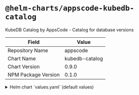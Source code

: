 # `@helm-charts/appscode-kubedb-catalog`

KubeDB Catalog by AppsCode - Catalog for database versions

| Field               | Value          |
| ------------------- | -------------- |
| Repository Name     | appscode       |
| Chart Name          | kubedb-catalog |
| Chart Version       | 0.9.0          |
| NPM Package Version | 0.1.0          |

<details>

<summary>Helm chart `values.yaml` (default values)</summary>

```yaml
dockerRegistry: 'kubedb'
catalog:
  elasticsearch: true
  etcd: true
  memcached: true
  mongo: true
  mysql: true
  postgres: true
  redis: true
```

</details>

